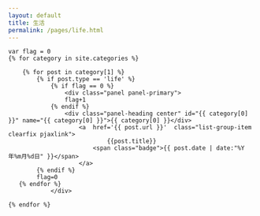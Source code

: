 ```yaml
---
layout: default
title: 生活
permalink: /pages/life.html
---
```

<div class="home">

	var flag = 0
	{% for category in site.categories %} 

		{% for post in category[1] %}
			{% if post.type == 'life' %}
				{% if flag == 0 %}
					<div class="panel panel-primary">
					flag+1
				{% endif %}
					<div class="panel-heading center" id="{{ category[0] }}" name="{{ category[0] }}">{{ category[0] }}</div>
						<a  href='{{ post.url }}'  class="list-group-item clearfix pjaxlink">
								{{post.title}}
				            <span class="badge">{{ post.date | date:"%Y年%m月%d日" }}</span>
				        </a>
			{% endif %} 
			flag=0
	   {% endfor %}
				</div>
				
	{% endfor %}
	
</div>